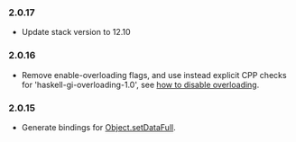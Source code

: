 ### 2.0.17

+ Update stack version to 12.10

### 2.0.16

+ Remove enable-overloading flags, and use instead explicit CPP checks for 'haskell-gi-overloading-1.0', see [how to disable overloading](https://github.com/haskell-gi/haskell-gi/wiki/Overloading\#disabling-overloading).

### 2.0.15

+ Generate bindings for [Object.setDataFull](https://hackage.haskell.org/package/gi-gobject/docs/GI-GObject-Objects-Object.html#v:objectSetDataFull).

